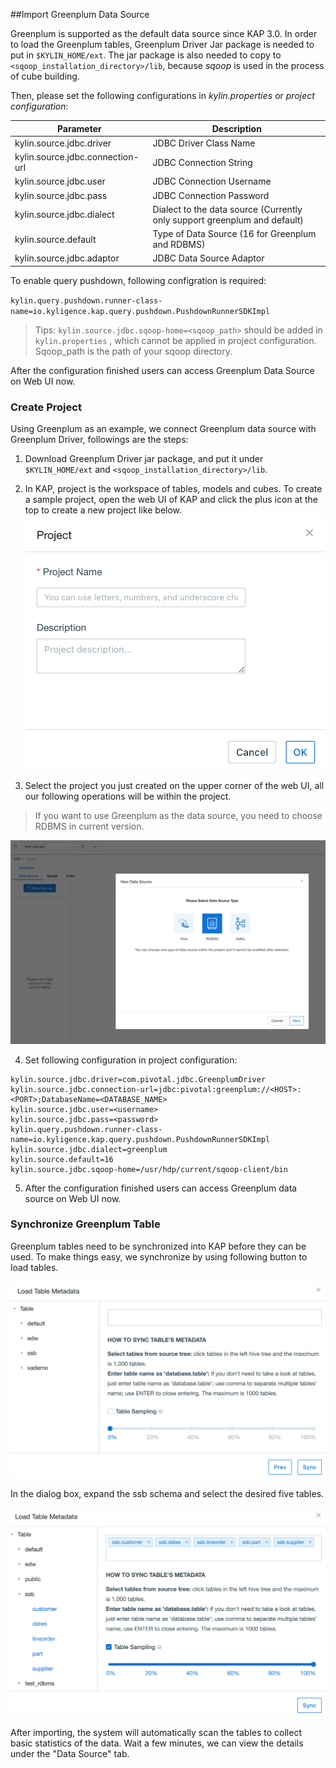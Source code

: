 ##Import Greenplum Data Source

Greenplum is supported as the default data source since KAP 3.0. In order to load the Greenplum tables, Greenplum Driver Jar package is needed to put in  `$KYLIN_HOME/ext`.  The jar package is also needed to copy to `<sqoop_installation_directory>/lib`, because *sqoop* is used in the process of cube building.

Then, please set the following configurations in *kylin.properties* or *project configuration*:

| Parameter                        | Description                                                  |
| -------------------------------- | ------------------------------------------------------------ |
| kylin.source.jdbc.driver         | JDBC Driver Class Name                                       |
| kylin.source.jdbc.connection-url | JDBC Connection String                                       |
| kylin.source.jdbc.user           | JDBC Connection Username                                     |
| kylin.source.jdbc.pass           | JDBC Connection Password                                     |
| kylin.source.jdbc.dialect        | Dialect to the data source (Currently only support greenplum and default) |
| kylin.source.default             | Type of Data Source (16 for Greenplum and RDBMS)             |
| kylin.source.jdbc.adaptor        | JDBC Data Source Adaptor                                     |

To enable query pushdown, following configration is required:

`kylin.query.pushdown.runner-class-name=io.kyligence.kap.query.pushdown.PushdownRunnerSDKImpl`

> Tips:  `kylin.source.jdbc.sqoop-home=<sqoop_path>` should be added in `kylin.properties` , which cannot   be applied in project configuration. Sqoop_path is the path of your sqoop directory. 

After the configuration finished users can access Greenplum Data Source on Web UI now.

### Create Project

Using Greenplum as an example, we connect Greenplum data source with Greenplum Driver, followings are the steps:

1. Download Greenplum Driver jar package, and put it under `$KYLIN_HOME/ext` and `<sqoop_installation_directory>/lib`.
2. In KAP, project is the workspace of tables, models and cubes. To create a sample project, open the web UI of KAP and click the plus icon at the top to create a new project like below.![create project](images/rdbms_import.en.png)



3. Select the project you just created on the upper corner of the web UI, all our following operations will be within the project.

> If you want to use Greenplum as the data source, you need to choose RDBMS in current version.

![select data source](images/rdbms_import2.en.png)

4. Set following configuration in project configuration:

```
kylin.source.jdbc.driver=com.pivotal.jdbc.GreenplumDriver
kylin.source.jdbc.connection-url=jdbc:pivotal:greenplum://<HOST>:<PORT>;DatabaseName=<DATABASE_NAME>
kylin.source.jdbc.user=<username>
kylin.source.jdbc.pass=<password>
kylin.query.pushdown.runner-class-name=io.kyligence.kap.query.pushdown.PushdownRunnerSDKImpl
kylin.source.jdbc.dialect=greenplum
kylin.source.default=16
kylin.source.jdbc.sqoop-home=/usr/hdp/current/sqoop-client/bin
```

5. After the configuration finished users can access Greenplum data source on Web UI now.



### Synchronize Greenplum Table

Greenplum tables need to be synchronized into KAP before they can be used. To make things easy, we synchronize by using following button to load tables.

![synchronize table's metadata](images/rdbms_import3.en.png)

In the dialog box, expand the ssb schema and select the desired five tables.

![table sampling](images/rdbms_import4.en.png)

After importing, the system will automatically scan the tables to collect basic statistics of the data. Wait a few minutes, we can view the details under the "Data Source" tab.
